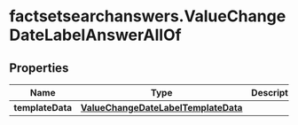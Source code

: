 # factsetsearchanswers.ValueChangeDateLabelAnswerAllOf

## Properties

Name | Type | Description | Notes
------------ | ------------- | ------------- | -------------
**templateData** | [**ValueChangeDateLabelTemplateData**](ValueChangeDateLabelTemplateData.md) |  | 


